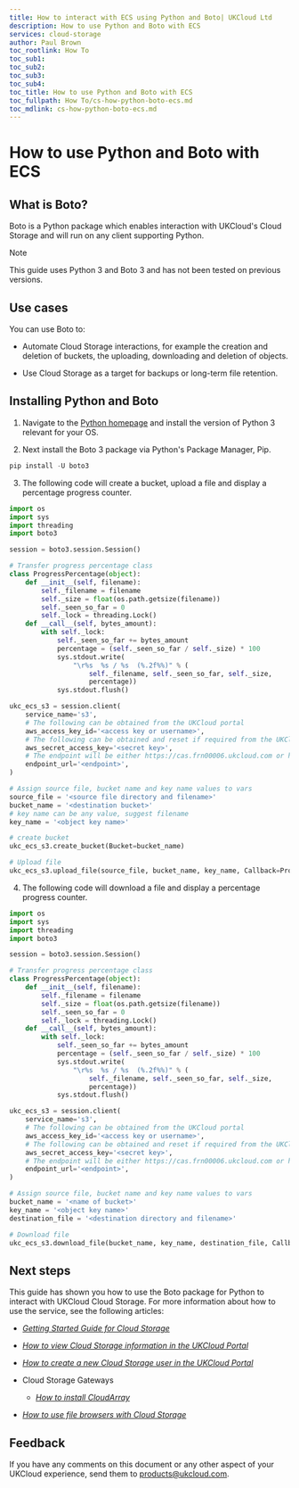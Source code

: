 ```yaml
---
title: How to interact with ECS using Python and Boto| UKCloud Ltd
description: How to use Python and Boto with ECS
services: cloud-storage
author: Paul Brown
toc_rootlink: How To
toc_sub1: 
toc_sub2:
toc_sub3:
toc_sub4:
toc_title: How to use Python and Boto with ECS
toc_fullpath: How To/cs-how-python-boto-ecs.md
toc_mdlink: cs-how-python-boto-ecs.md
---
```


# How to use Python and Boto with ECS

## What is Boto?

Boto is a Python package which enables interaction with UKCloud's Cloud Storage and will run on any client supporting Python.

> [!NOTE]
> This guide uses Python 3 and Boto 3 and has not been tested on previous versions.

## Use cases

You can use Boto to:

- Automate Cloud Storage interactions, for example the creation and deletion of buckets, the uploading, downloading and deletion of objects.

- Use Cloud Storage as a target for backups or long-term file retention.

## Installing Python and Boto

1. Navigate to the [Python homepage](https://www.python.org/) and install the version of Python 3 relevant for your OS.

2. Next install the Boto 3 package via Python's Package Manager,  Pip.

```Python
pip install -U boto3
```

3. The following code will create a bucket, upload a file and display a percentage progress counter.

```Python
import os
import sys
import threading
import boto3

session = boto3.session.Session()

# Transfer progress percentage class
class ProgressPercentage(object):
    def __init__(self, filename):
        self._filename = filename
        self._size = float(os.path.getsize(filename))
        self._seen_so_far = 0
        self._lock = threading.Lock()
    def __call__(self, bytes_amount):
        with self._lock:
            self._seen_so_far += bytes_amount
            percentage = (self._seen_so_far / self._size) * 100
            sys.stdout.write(
                "\r%s  %s / %s  (%.2f%%)" % (
                    self._filename, self._seen_so_far, self._size,
                    percentage))
            sys.stdout.flush()

ukc_ecs_s3 = session.client(
    service_name='s3',
    # The following can be obtained from the UKCloud portal
    aws_access_key_id='<access key or username>',
    # The following can be obtained and reset if required from the UKCloud portal
    aws_secret_access_key='<secret key>',
    # The endpoint will be either https://cas.frn00006.ukcloud.com or https://cas.frn00006.ukcloud.com
    endpoint_url='<endpoint>',
)

# Assign source file, bucket name and key name values to vars
source_file = '<source file directory and filename>'
bucket_name = '<destination bucket>'
# key name can be any value, suggest filename
key_name = '<object key name>'

# create bucket
ukc_ecs_s3.create_bucket(Bucket=bucket_name)

# Upload file
ukc_ecs_s3.upload_file(source_file, bucket_name, key_name, Callback=ProgressPercentage(source_file))
```

4. The following code will download a file and display a percentage progress counter.

```Python
import os
import sys
import threading
import boto3

session = boto3.session.Session()

# Transfer progress percentage class
class ProgressPercentage(object):
    def __init__(self, filename):
        self._filename = filename
        self._size = float(os.path.getsize(filename))
        self._seen_so_far = 0
        self._lock = threading.Lock()
    def __call__(self, bytes_amount):
        with self._lock:
            self._seen_so_far += bytes_amount
            percentage = (self._seen_so_far / self._size) * 100
            sys.stdout.write(
                "\r%s  %s / %s  (%.2f%%)" % (
                    self._filename, self._seen_so_far, self._size,
                    percentage))
            sys.stdout.flush()

ukc_ecs_s3 = session.client(
    service_name='s3',
    # The following can be obtained from the UKCloud portal
    aws_access_key_id='<access key or username>',
    # The following can be obtained and reset if required from the UKCloud portal
    aws_secret_access_key='<secret key>',
    # The endpoint will be either https://cas.frn00006.ukcloud.com or https://cas.frn00006.ukcloud.com
    endpoint_url='<endpoint>',
)

# Assign source file, bucket name and key name values to vars
bucket_name = '<name of bucket>'
key_name = '<object key name>'
destination_file = '<destination directory and filename>'

# Download file
ukc_ecs_s3.download_file(bucket_name, key_name, destination_file, Callback=ProgressPercentage(key_name))
```

## Next steps

This guide has shown you how to use the Boto package for Python to interact with UKCloud Cloud Storage. For more information about how to use the service, see the following articles:

- [*Getting Started Guide for Cloud Storage*](cs-gs.md)

- [*How to view Cloud Storage information in the UKCloud Portal*](cs-how-view-info-portal.md)

- [*How to create a new Cloud Storage user in the UKCloud Portal*](cs-how-create-user.md)

- Cloud Storage Gateways
    - [*How to install CloudArray*](cs-how-install-cloudarray.md)


- [*How to use file browsers with Cloud Storage*](cs-how-use-file-browsers.md)

## Feedback

If you have any comments on this document or any other aspect of your UKCloud experience, send them to <products@ukcloud.com>.
